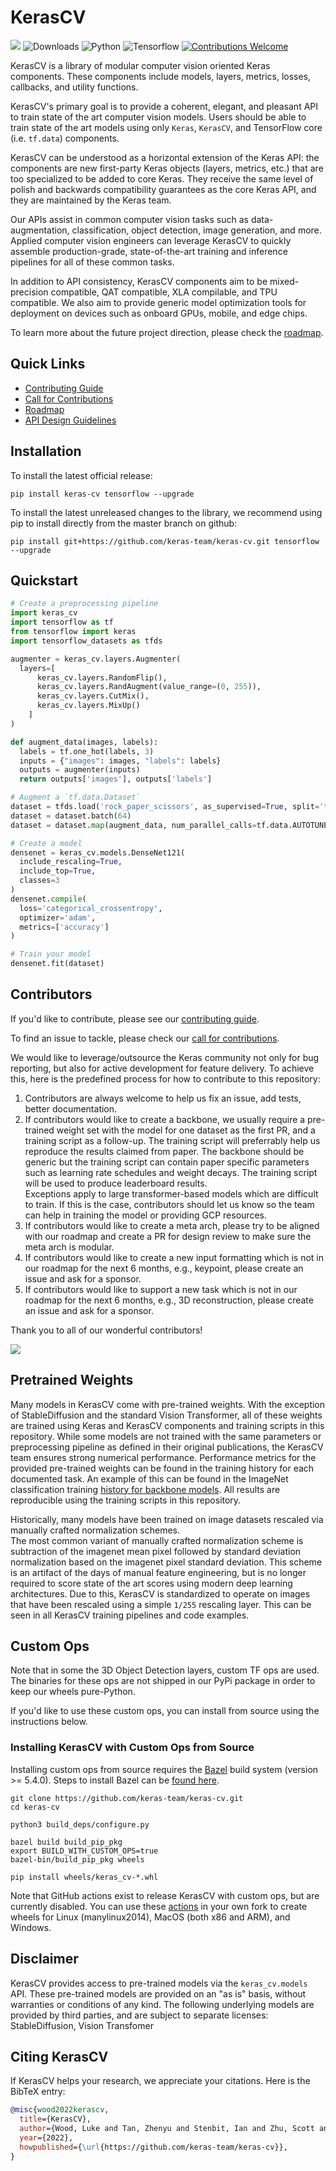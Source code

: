 # KerasCV

[![](https://github.com/keras-team/keras-cv/workflows/Tests/badge.svg?branch=master)](https://github.com/keras-team/keras-cv/actions?query=workflow%3ATests+branch%3Amaster)
![Downloads](https://img.shields.io/pypi/dm/keras-cv.svg)
![Python](https://img.shields.io/badge/python-v3.7.0+-success.svg)
![Tensorflow](https://img.shields.io/badge/tensorflow-v2.9.0+-success.svg)
[![Contributions Welcome](https://img.shields.io/badge/contributions-welcome-brightgreen.svg?style=flat)](https://github.com/keras-team/keras-cv/issues)

KerasCV is a library of modular computer vision oriented Keras components.
These components include models, layers, metrics, losses, callbacks, and utility
functions.

KerasCV's primary goal is to provide a coherent, elegant, and pleasant API to train state of the art computer vision models.
Users should be able to train state of the art models using only `Keras`, `KerasCV`, and TensorFlow core (i.e. `tf.data`) components.

KerasCV can be understood as a horizontal extension of the Keras API: the components are new first-party
Keras objects (layers, metrics, etc.) that are too specialized to be added to core Keras. They receive the same level of polish and backwards compatibility guarantees as the core Keras API, and they are maintained by the Keras team.

Our APIs assist in common computer vision tasks such as data-augmentation, classification, object detection, image generation, and more.
Applied computer vision engineers can leverage KerasCV to quickly assemble production-grade, state-of-the-art training and inference pipelines for all of these common tasks.

In addition to API consistency, KerasCV components aim to be mixed-precision compatible, QAT compatible, XLA compilable, and TPU compatible.
We also aim to provide generic model optimization tools for deployment on devices such as onboard GPUs, mobile, and edge chips.


To learn more about the future project direction, please check the [roadmap](.github/ROADMAP.md).

## Quick Links
- [Contributing Guide](.github/CONTRIBUTING.md)
- [Call for Contributions](https://github.com/keras-team/keras-cv/issues?q=is%3Aopen+is%3Aissue+label%3Acontribution-welcome)
- [Roadmap](.github/ROADMAP.md)
- [API Design Guidelines](.github/API_DESIGN.md)

## Installation

To install the latest official release:

```
pip install keras-cv tensorflow --upgrade
```

To install the latest unreleased changes to the library, we recommend using
pip to install directly from the master branch on github:

```
pip install git+https://github.com/keras-team/keras-cv.git tensorflow --upgrade
```

## Quickstart

```python
# Create a preprocessing pipeline
import keras_cv
import tensorflow as tf
from tensorflow import keras
import tensorflow_datasets as tfds

augmenter = keras_cv.layers.Augmenter(
  layers=[
      keras_cv.layers.RandomFlip(),
      keras_cv.layers.RandAugment(value_range=(0, 255)),
      keras_cv.layers.CutMix(),
      keras_cv.layers.MixUp()
    ]
)

def augment_data(images, labels):
  labels = tf.one_hot(labels, 3)
  inputs = {"images": images, "labels": labels}
  outputs = augmenter(inputs)
  return outputs['images'], outputs['labels']

# Augment a `tf.data.Dataset`
dataset = tfds.load('rock_paper_scissors', as_supervised=True, split='train')
dataset = dataset.batch(64)
dataset = dataset.map(augment_data, num_parallel_calls=tf.data.AUTOTUNE)

# Create a model
densenet = keras_cv.models.DenseNet121(
  include_rescaling=True,
  include_top=True,
  classes=3
)
densenet.compile(
  loss='categorical_crossentropy',
  optimizer='adam',
  metrics=['accuracy']
)

# Train your model
densenet.fit(dataset)
```

## Contributors
If you'd like to contribute, please see our [contributing guide](.github/CONTRIBUTING.md).

To find an issue to tackle, please check our [call for contributions](.github/CALL_FOR_CONTRIBUTIONS.md).

We would like to leverage/outsource the Keras community not only for bug reporting,
but also for active development for feature delivery. To achieve this, here is the predefined
process for how to contribute to this repository:

1) Contributors are always welcome to help us fix an issue, add tests, better documentation.  
2) If contributors would like to create a backbone, we usually require a pre-trained weight set
with the model for one dataset as the first PR, and a training script as a follow-up. The training script will preferrably help us reproduce the results claimed from paper. The backbone should be generic but the training script can contain paper specific parameters such as learning rate schedules and weight decays. The training script will be used to produce leaderboard results.  
Exceptions apply to large transformer-based models which are difficult to train. If this is the case,
contributors should let us know so the team can help in training the model or providing GCP resources.
3) If contributors would like to create a meta arch, please try to be aligned with our roadmap and create a PR for design review to make sure the meta arch is modular.
4) If contributors would like to create a new input formatting which is not in our roadmap for the next 6 months, e.g., keypoint, please create an issue and ask for a sponsor.
5) If contributors would like to support a new task which is not in our roadmap for the next 6 months, e.g., 3D reconstruction, please create an issue and ask for a sponsor.

Thank you to all of our wonderful contributors!

<a href="https://github.com/keras-team/keras-cv/graphs/contributors">
  <img src="https://contrib.rocks/image?repo=keras-team/keras-cv" />
</a>

## Pretrained Weights
Many models in KerasCV come with pre-trained weights.
With the exception of StableDiffusion and the standard Vision Transformer, all of these weights are trained using Keras and
KerasCV components and training scripts in this repository.
While some models are not trained with the same parameters or preprocessing pipeline
as defined in their original publications, the KerasCV team ensures strong numerical performance.
Performance metrics for the provided pre-trained weights can be found
in the training history for each documented task.
An example of this can be found in the ImageNet classification training
[history for backbone models](examples/training/classification/imagenet/training_history.json).
All results are reproducible using the training scripts in this repository.

Historically, many models have been trained on image datasets rescaled via manually
crafted normalization schemes.  
The most common variant of manually crafted normalization scheme is subtraction of the
imagenet mean pixel followed by standard deviation normalization based on the imagenet
pixel standard deviation.
This scheme is an artifact of the days of manual feature engineering, but is no longer
required to score state of the art scores using modern deep learning architectures.
Due to this, KerasCV is standardized to operate on images that have been rescaled using
a simple `1/255` rescaling layer.
This can be seen in all KerasCV training pipelines and code examples.

## Custom Ops
Note that in some the 3D Object Detection layers, custom TF ops are used. The
binaries for these ops are not shipped in our PyPi package in order to keep our
wheels pure-Python.

If you'd like to use these custom ops, you can install from source using the
instructions below.

### Installing KerasCV with Custom Ops from Source

Installing custom ops from source requires the [Bazel](https://bazel.build/) build
system (version >= 5.4.0).  Steps to install Bazel can be [found here](https://github.com/keras-team/keras/blob/v2.11.0/.devcontainer/Dockerfile#L21-L23).

```
git clone https://github.com/keras-team/keras-cv.git
cd keras-cv

python3 build_deps/configure.py

bazel build build_pip_pkg
export BUILD_WITH_CUSTOM_OPS=true
bazel-bin/build_pip_pkg wheels

pip install wheels/keras_cv-*.whl
```

Note that GitHub actions exist to release KerasCV with custom ops, but are
currently disabled. You can use these [actions](https://github.com/keras-team/keras-cv/blob/master/.github/workflows/release.yml)
in your own fork to create wheels for Linux (manylinux2014), MacOS (both x86 and ARM),
and Windows.

## Disclaimer

KerasCV provides access to pre-trained models via the `keras_cv.models` API.
These pre-trained models are provided on an "as is" basis, without warranties
or conditions of any kind.
The following underlying models are provided by third parties, and are subject to separate
licenses:
StableDiffusion, Vision Transfomer

## Citing KerasCV

If KerasCV helps your research, we appreciate your citations.
Here is the BibTeX entry:

```bibtex
@misc{wood2022kerascv,
  title={KerasCV},
  author={Wood, Luke and Tan, Zhenyu and Stenbit, Ian and Zhu, Scott and Chollet, Fran\c{c}ois and others},
  year={2022},
  howpublished={\url{https://github.com/keras-team/keras-cv}},
}
```
